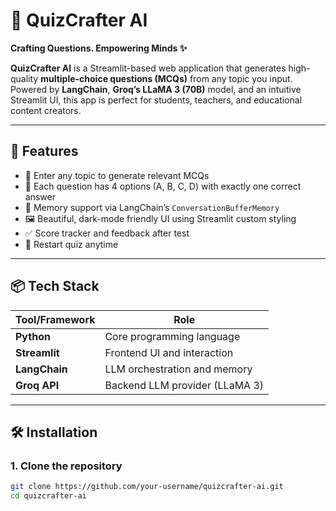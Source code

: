 # 🧠 QuizCrafter AI

**Crafting Questions. Empowering Minds ✨**

**QuizCrafter AI** is a Streamlit-based web application that generates high-quality **multiple-choice questions (MCQs)** from any topic you input.  
Powered by **LangChain**, **Groq’s LLaMA 3 (70B)** model, and an intuitive Streamlit UI, this app is perfect for students, teachers, and educational content creators.

---

## 🚀 Features

- 🎯 Enter any topic to generate relevant MCQs
- 📝 Each question has 4 options (A, B, C, D) with exactly one correct answer
- 🧠 Memory support via LangChain’s `ConversationBufferMemory`
- 🖼️ Beautiful, dark-mode friendly UI using Streamlit custom styling
- ✅ Score tracker and feedback after test
- 🔁 Restart quiz anytime

---

## 📦 Tech Stack

| Tool/Framework      | Role                              |
|---------------------|-----------------------------------|
| **Python**          | Core programming language         |
| **Streamlit**       | Frontend UI and interaction       |
| **LangChain**       | LLM orchestration and memory      |
| **Groq API**        | Backend LLM provider (LLaMA 3)    |

---

## 🛠️ Installation

### 1. Clone the repository

```bash
git clone https://github.com/your-username/quizcrafter-ai.git
cd quizcrafter-ai
